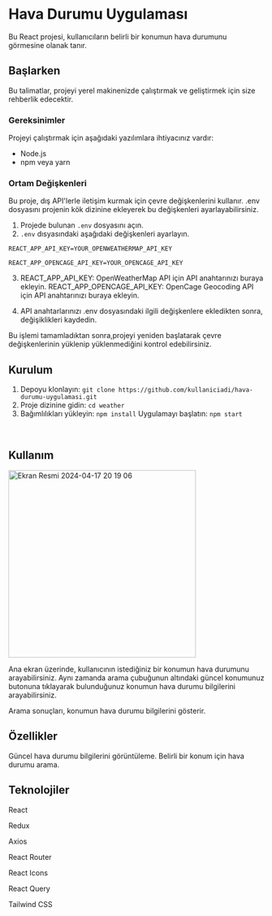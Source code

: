 # Hava Durumu Uygulaması

Bu React projesi, kullanıcıların belirli bir konumun hava durumunu görmesine olanak tanır.

## Başlarken

Bu talimatlar, projeyi yerel makinenizde çalıştırmak ve geliştirmek için size rehberlik edecektir. 

### Gereksinimler

Projeyi çalıştırmak için aşağıdaki yazılımlara ihtiyacınız vardır:

- Node.js
- npm veya yarn

### Ortam Değişkenleri

Bu proje, dış API'lerle iletişim kurmak için çevre değişkenlerini kullanır. .env dosyasını projenin kök dizinine ekleyerek bu değişkenleri ayarlayabilirsiniz.

1. Projede bulunan `.env` dosyasını açın.
2. `.env` dısyasındaki aşağıdaki değişkenleri ayarlayın.

`REACT_APP_API_KEY=YOUR_OPENWEATHERMAP_API_KEY`

`REACT_APP_OPENCAGE_API_KEY=YOUR_OPENCAGE_API_KEY`

3. REACT_APP_API_KEY: OpenWeatherMap API için API anahtarınızı buraya ekleyin.
REACT_APP_OPENCAGE_API_KEY: OpenCage Geocoding API için API anahtarınızı buraya ekleyin.

4. API anahtarlarınızı .env dosyasındaki ilgili değişkenlere ekledikten sonra, değişiklikleri kaydedin.

Bu işlemi tamamladıktan sonra,projeyi yeniden başlatarak çevre değişkenlerinin yüklenip yüklenmediğini kontrol edebilirsiniz.

## Kurulum
1. Depoyu klonlayın:
`git clone https://github.com/kullaniciadi/hava-durumu-uygulamasi.git`
2. Proje dizinine gidin:
`cd weather`
3. Bağımlılıkları yükleyin:
`npm install`
Uygulamayı başlatın:
`npm start`
<br/>

## Kullanım

<img width="369" alt="Ekran Resmi 2024-04-17 20 19 06" src="https://github.com/emirhantekik/React/assets/85496436/217cddf3-18ba-4757-a1d6-5295642e7198">


Ana ekran üzerinde, kullanıcının istediğiniz bir konumun hava durumunu arayabilirsiniz. Aynı zamanda arama çubuğunun altındaki güncel konumunuz butonuna tıklayarak bulunduğunuz konumun hava durumu bilgilerini arayabilirsiniz.

Arama sonuçları, konumun hava durumu bilgilerini gösterir.

## Özellikler

Güncel hava durumu bilgilerini görüntüleme.
Belirli bir konum için hava durumu arama.

## Teknolojiler

React

Redux

Axios

React Router

React Icons

React Query

Tailwind CSS
